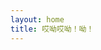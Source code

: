 ```yaml
---
layout: home
title: 哎呦哎呦！呦！
---
```


<script setup>
import { ref } from 'vue'

import TDSITE from '../layouts/TDSite.vue'
const count = ref(0)
</script>

<TDSITE />
